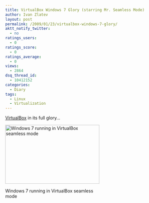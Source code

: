 ```yaml
---
title: VirtualBox Windows 7 Glory (starring Mr. Seamless Mode)
author: Ivan Zlatev
layout: post
permalink: /2009/01/23/virtualbox-windows-7-glory/
aktt_notify_twitter:
  - no
ratings_users:
  - 0
ratings_score:
  - 0
ratings_average:
  - 0
views:
  - 2864
dsq_thread_id:
  - 10412152
categories:
  - Diary
tags:
  - Linux
  - Virtualization
---
```

[VirtualBox][1] in its full glory&#8230;

<div id="attachment_290" style="width: 310px" class="wp-caption aligncenter">
  <a rel="attachment wp-att-290" href="http://ivanz.com/wp-content/uploads/2009/01/virtualbox-windows-7.png"><img class="size-medium wp-image-290" title="VirtualBox Windows 7" src="http://ivanz.com/wp-content/uploads/2009/01/virtualbox-windows-7-300x187.png" alt="Windows 7 running in VirtualBox seamless mode" width="300" height="187" /></a>
  
  <p class="wp-caption-text">
    Windows 7 running in VirtualBox seamless mode
  </p>
</div>

 [1]: http://virtualbox.org
